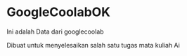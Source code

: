 # GoogleCoolabOK
Ini adalah Data dari googlecoolab

Dibuat untuk menyelesaikan salah satu tugas mata kuliah Ai
